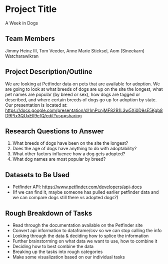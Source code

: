 # Project Title
A Week in Dogs

## Team Members
Jimmy Heinz III, Tom Veeder, Anne Marie Sticksel, Aom (Sineekarn) Watcharawikran

## Project Description/Outline
We are looking at Petfinder data on pets that are available for adoption. We are going to look at what breeds of dogs are up on the site the longest, what pet names are popular (by breed or sex), how dogs are tagged or described, and where certain breeds of dogs go up for adoption by state.
Our presentation is located at: https://docs.google.com/presentation/d/1mPcnjMF82B1L3w5Xi0D9sE5Kgb8D9Ptx3QUxEIl9efQ/edit?usp=sharing

## Research Questions to Answer
1. What breeds of dogs have been on the site the longest?
2. Does the age of dogs have anything to do with adoptability?
3. What other factors influence how a dog gets adopted?
4. What dog names are most popular by breed?

## Datasets to Be Used
* Petfinder API: https://www.petfinder.com/developers/api-docs
* (If we can find it, maybe someone has pulled earlier petfinder data and we can compare dogs still there vs adopted dogs?)

## Rough Breakdown of Tasks
* Read through the documentation available on the Petfinder site
* Convert api information to dataframe/csv so we can stop calling the info
* Looking through the data & deciding how to splice the information
* Further brainstorming on what data we want to use, how to combine it
* Deciding how to best combine the data
* Breaking up the tasks into rough categories
* Make some visualization based on our individual tasks
